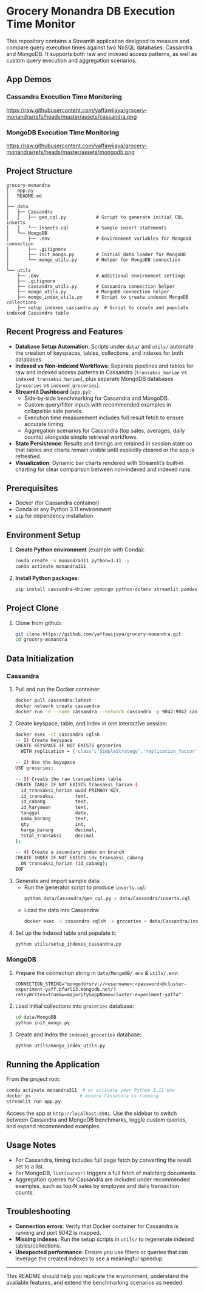 # Grocery Monandra DB Execution Time Monitor

This repository contains a Streamlit application designed to measure and compare query execution times against two NoSQL databases: Cassandra and MongoDB. It supports both raw and indexed access patterns, as well as custom query execution and aggregation scenarios.

## App Demos
### Cassandra Execution Time Monitoring
https://raw.githubusercontent.com/yaffawijaya/grocery-monandra/refs/heads/master/assets/cassandra.png

### MongoDB Execution Time Monitoring
https://raw.githubusercontent.com/yaffawijaya/grocery-monandra/refs/heads/master/assets/mongodb.png

## Project Structure

```
grocery-monandra
│   app.py
│   README.md
│
├── data
│   ├── Cassandra
│   │   ├── gen_cql.py           # Script to generate initial CQL inserts
│   │   └── inserts.cql          # Sample insert statements
│   └── MongoDB
│       ├── .env                 # Environment variables for MongoDB connection
│       ├── .gitignore
│       ├── init_mongo.py        # Initial data loader for MongoDB
│       └── mongo_utils.py       # Helper for MongoDB connection
│
└── utils
    ├── .env                     # Additional environment settings
    ├── .gitignore
    ├── cassandra_utils.py       # Cassandra connection helper
    ├── mongo_utils.py           # MongoDB connection helper
    ├── mongo_index_utils.py     # Script to create indexed MongoDB collections
    ├── setup_indexes_cassandra.py  # Script to create and populate indexed Cassandra table
```

## Recent Progress and Features

- **Database Setup Automation**: Scripts under `data/` and `utils/` automate the creation of keyspaces, tables, collections, and indexes for both databases.
- **Indexed vs Non‑indexed Workflows**: Separate pipelines and tables for raw and indexed access patterns in Cassandra (`transaksi_harian` vs `indexed_transaksi_harian`), plus separate MongoDB databases (`groceries` vs `indexed_groceries`).
- **Streamlit Dashboard** (`app.py`):
  - Side‑by‑side benchmarking for Cassandra and MongoDB.
  - Custom query/filter inputs with recommended examples in collapsible side panels.
  - Execution time measurement includes full result fetch to ensure accurate timing.
  - Aggregation scenarios for Cassandra (top sales, averages, daily counts) alongside simple retrieval workflows.
- **State Persistence**: Results and timings are retained in session state so that tables and charts remain visible until explicitly cleared or the app is refreshed.
- **Visualization**: Dynamic bar charts rendered with Streamlit’s built‑in charting for clear comparison between non‑indexed and indexed runs.

## Prerequisites

- Docker (for Cassandra container)
- Conda or any Python 3.11 environment
- `pip` for dependency installation

## Environment Setup

1. **Create Python environment** (example with Conda):
   ```bash
   conda create -n monandra311 python=3.11 -y
   conda activate monandra311
   ```
2. **Install Python packages**:
   ```bash
   pip install cassandra-driver pymongo python-dotenv streamlit pandas
   ```

## Project Clone
1. Clone from github:
   ```bash
   git clone https://github.com/yaffawijaya/grocery-monandra.git
   cd grocery-monandra
   ```

## Data Initialization

### Cassandra

1. Pull and run the Docker container:
   ```bash
   docker pull cassandra:latest
   docker network create cassandra
   docker run -d --name cassandra --network cassandra -p 9042:9042 cassandra:latest
   ```
2. Create keyspace, table, and index in one interactive session:
   ```bash
   docker exec -it cassandra cqlsh
   -- 1) Create keyspace
   CREATE KEYSPACE IF NOT EXISTS groceries
     WITH replication = {'class':'SimpleStrategy','replication_factor':1};

   -- 2) Use the keyspace
   USE groceries;

   -- 3) Create the raw transactions table
   CREATE TABLE IF NOT EXISTS transaksi_harian (
     id_transaksi_harian uuid PRIMARY KEY,
     id_transaksi        text,
     id_cabang           text,
     id_karyawan         text,
     tanggal             date,
     nama_barang         text,
     qty                 int,
     harga_barang        decimal,
     total_transaksi     decimal
   );

   -- 4) Create a secondary index on branch
   CREATE INDEX IF NOT EXISTS idx_transaksi_cabang
     ON transaksi_harian (id_cabang);
   EOF
   ```
3. Generate and import sample data:
   - Run the generator script to produce `inserts.cql`:
     ```bash
     python data/Cassandra/gen_cql.py > data/Cassandra/inserts.cql
     ```
   - Load the data into Cassandra:
     ```bash
     docker exec -i cassandra cqlsh -k groceries < data/Cassandra/inserts.cql
     ```
4. Set up the indexed table and populate it:
   ```bash
   python utils/setup_indexes_cassandra.py
   ```

### MongoDB

1. Prepare the connection string in `data/MongoDB/.env` & `utils/.env`:
   ```env
   CONNECTION_STRING="mongodb+srv://<username>:<password>@cluster-experiment-yaff.bfurl13.mongodb.net/?retryWrites=true&w=majority&appName=cluster-experiment-yaffa"
   ```
2. Load initial collections into `groceries` database:
   ```bash
   cd data/MongoDB
   python init_mongo.py
   ```
3. Create and index the `indexed_groceries` database:
   ```bash
   python utils/mongo_index_utils.py
   ```

## Running the Application


From the project root:

```bash
conda activate monandra311  # or activate your Python 3.11 env
docker ps                  # ensure Cassandra is running
streamlit run app.py
```

Access the app at `http://localhost:8501`. Use the sidebar to switch between Cassandra and MongoDB benchmarks, toggle custom queries, and expand recommended examples.

## Usage Notes

- For Cassandra, timing includes full page fetch by converting the result set to a list.
- For MongoDB, `list(cursor)` triggers a full fetch of matching documents.
- Aggregation queries for Cassandra are included under recommended examples, such as top‑N sales by employee and daily transaction counts.

## Troubleshooting

- **Connection errors**: Verify that Docker container for Cassandra is running and port 9042 is mapped.
- **Missing indexes**: Run the setup scripts in `utils/` to regenerate indexed tables/collections.
- **Unexpected performance**: Ensure you use filters or queries that can leverage the created indexes to see a meaningful speedup.

---

This README should help you replicate the environment, understand the available features, and extend the benchmarking scenarios as needed.
